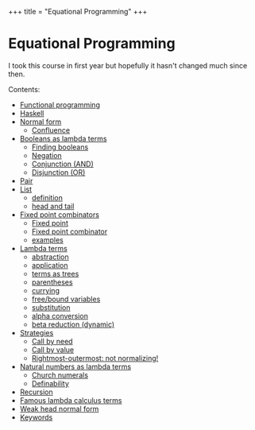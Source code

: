 +++
title = "Equational Programming"
+++

# Equational Programming
I took this course in first year but hopefully it hasn't changed much
since then.

Contents:

-   [Functional programming](functional-programming)
-   [Haskell](haskell)
-   [Normal form](normal-form)
    -   [Confluence](normal-form#confluence)
-   [Booleans as lambda terms](booleans-as-lambda-terms#booleans-as-lambda-terms)
    -   [Finding booleans](booleans-as-lambda-terms#finding-booleans)
    -   [Negation](booleans-as-lambda-terms#negation)
    -   [Conjunction (AND)](booleans-as-lambda-terms#conjunction-and)
    -   [Disjunction (OR)](booleans-as-lambda-terms#disjunction-or)
-   [Pair](pair#pair)
-   [List](list#list)
    -   [definition](list#definition)
    -   [head and tail](list#head-and-tail)
-   [Fixed point combinators](fixed-point-combinators#fixed-point-combinators)
    -   [Fixed point](fixed-point-combinators#fixed-point)
    -   [Fixed point combinator](fixed-point-combinators#fixed-point-combinator)
    -   [examples](fixed-point-combinators#examples)
-   [Lambda terms](lambda-terms#lambda-terms)
    -   [abstraction](lambda-terms#abstraction)
    -   [application](lambda-terms#application)
    -   [terms as trees](lambda-terms#terms-as-trees)
    -   [parentheses](lambda-terms#parentheses)
    -   [currying](lambda-terms#currying)
    -   [free/bound variables](lambda-terms#free-bound-variables)
    -   [substitution](lambda-terms#substitution)
    -   [alpha conversion](lambda-terms#alpha-conversion)
    -   [beta reduction (dynamic)](lambda-terms#beta-reduction-dynamic)
-   [Strategies](strategies#strategies)
    -   [Call by need](strategies#call-by-need)
    -   [Call by value](strategies#call-by-value)
    -   [Rightmost-outermost: not normalizing!](strategies#rightmost-outermost-not-normalizing)
-   [Natural numbers as lambda terms](natural-numbers-as-lambda-terms#natural-numbers-as-lambda-terms)
    -   [Church numerals](natural-numbers-as-lambda-terms#church-numerals)
    -   [Definability](natural-numbers-as-lambda-terms#definability)
-   [Recursion](recursion#recursion)
-   [Famous lambda calculus terms](famous-lambda-calculus-terms#famous-lambda-calculus-terms)
-   [Weak head normal form](weak-head-normal-form#weak-head-normal-form)
-   [Keywords](keywords#keywords)
